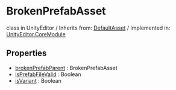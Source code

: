 # BrokenPrefabAsset
class in UnityEditor
 / Inherits from: <a href="https://docs.unity3d.com/6000.0/Documentation/ScriptReference/DefaultAsset.html">DefaultAsset</a> / Implemented in: <a href="https://docs.unity3d.com/6000.0/Documentation/ScriptReference/UnityEditor.CoreModule.html">UnityEditor.CoreModule</a>
## Properties
- <a href="https://docs.unity3d.com/6000.0/Documentation/ScriptReference/BrokenPrefabAsset-brokenPrefabParent.html">brokenPrefabParent</a> : BrokenPrefabAsset
- <a href="https://docs.unity3d.com/6000.0/Documentation/ScriptReference/BrokenPrefabAsset-isPrefabFileValid.html">isPrefabFileValid</a> : Boolean
- <a href="https://docs.unity3d.com/6000.0/Documentation/ScriptReference/BrokenPrefabAsset-isVariant.html">isVariant</a> : Boolean
